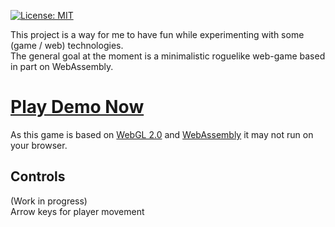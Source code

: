 [![License: MIT](https://img.shields.io/badge/License-MIT-yellow.svg)](https://github.com/Simon-A-P/web-game/blob/master/LICENSE)  

This project is a way for me to have fun while experimenting with some (game / web) technologies.  
The general goal at the moment is a minimalistic roguelike web-game based in part on WebAssembly.  

# [Play Demo Now](https://spfaus.de/web-game)  
As this game is based on [WebGL 2.0](https://caniuse.com/#feat=webgl2) and [WebAssembly](https://caniuse.com/#feat=wasm) it may not run on your browser.  

## Controls
(Work in progress)  
Arrow keys for player movement  
